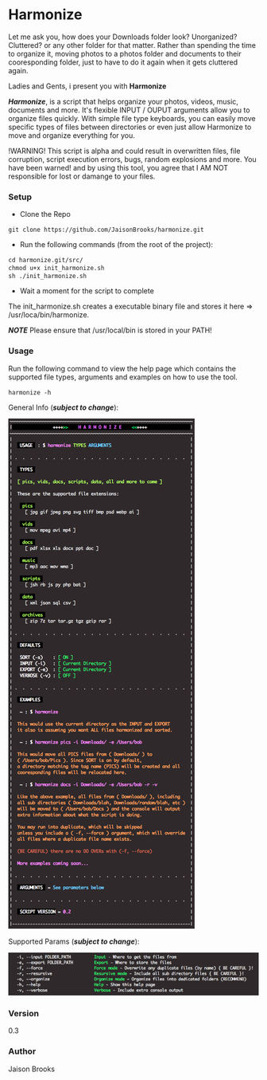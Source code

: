 # Harmonize
Let me ask you, how does your Downloads folder look? Unorganized? Cluttered? or any other folder for that matter. Rather than spending the time to organize it, moving photos to a photos folder and documents to their cooresponding folder, just to have to do it again when it gets cluttered again.

Ladies and Gents, i present you with **Harmonize**

***Harmonize***, is a script that helps organize your photos, videos, music, documents and more. It's flexible INPUT / OUPUT arguments allow you to organize files quickly. With simple file type keyboards, you can easily move specific types of files between directories or even just allow Harmonize to move and organize everything for you.

!WARNING!
This script is alpha and could result in overwritten files, file corruption, script execution errors, bugs, random explosions and more. You have been warned! and by using this tool, you agree that I AM NOT responsible for lost or damange to your files.

### Setup
* Clone the Repo

```
git clone https://github.com/JaisonBrooks/harmonize.git
```

* Run the following commands (from the root of the project):
 
```
cd harmonize.git/src/
chmod u+x init_harmonize.sh
sh ./init_harmonize.sh
```

* Wait a moment for the script to complete

The init_harmonize.sh creates a executable binary file and stores it here => /usr/loca/bin/harmonize.

***NOTE*** Please ensure that /usr/local/bin is stored in your PATH!

### Usage
Run the following command to view the help page which contains the supported file types, arguments and examples on how to use the tool.

```
harmonize -h
```

General Info (***subject to change***):

![Alt text](/res/screenshot_help_harmonize.png?raw=true "General Info")

Supported Params (***subject to change***):

![Alt text](/res/screenshot_params_harmonize.png?raw=true "Support Params")

### Version
0.3

### Author
Jaison Brooks
